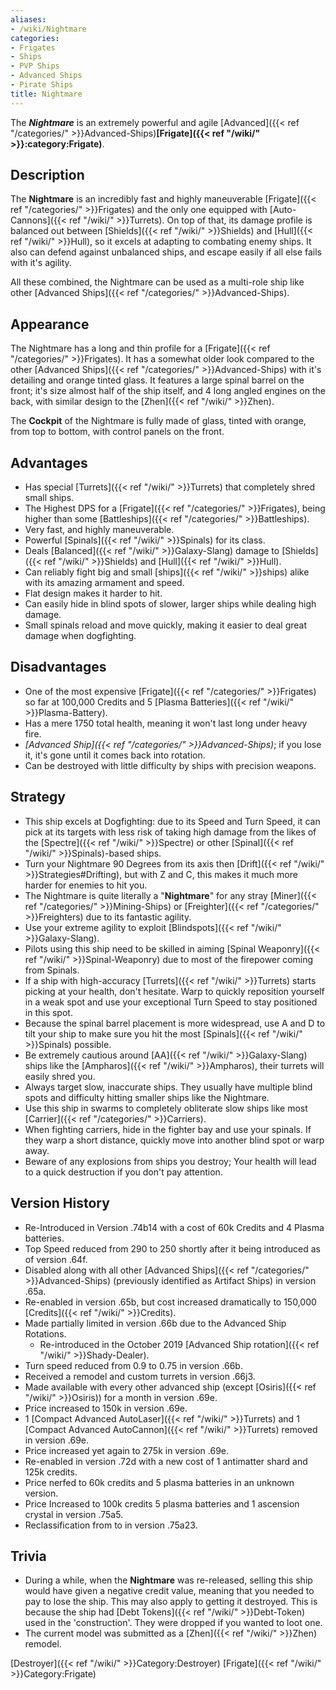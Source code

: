 ```yaml
---
aliases:
- /wiki/Nightmare
categories:
- Frigates
- Ships
- PVP Ships
- Advanced Ships
- Pirate Ships
title: Nightmare
---
```


The **_Nightmare_** is an extremely powerful and agile [Advanced]({{< ref "/categories/" >}}Advanced-Ships)**[Frigate]({{< ref "/wiki/" >}}:category:Frigate)**.

## Description

The **Nightmare** is an incredibly fast and highly maneuverable [Frigate]({{< ref "/categories/" >}}Frigates) and the only one equipped with [Auto-Cannons]({{< ref "/wiki/" >}}Turrets). On top of that, its damage profile is balanced out between [Shields]({{< ref "/wiki/" >}}Shields) and [Hull]({{< ref "/wiki/" >}}Hull), so it excels at adapting to combating enemy ships. It also can defend against unbalanced ships, and escape easily if all else fails with it's agility.

All these combined, the Nightmare can be used as a multi-role ship like other [Advanced Ships]({{< ref "/categories/" >}}Advanced-Ships).

## Appearance

The Nightmare has a long and thin profile for a [Frigate]({{< ref "/categories/" >}}Frigates). It has a somewhat older look compared to the other [Advanced Ships]({{< ref "/categories/" >}}Advanced-Ships) with it's detailing and orange tinted glass. It features a large spinal barrel on the front; it's size almost half of the ship itself, and 4 long angled engines on the back, with similar design to the [Zhen]({{< ref "/wiki/" >}}Zhen).

The **Cockpit** of the Nightmare is fully made of glass, tinted with orange, from top to bottom, with control panels on the front.

## Advantages

- Has special [Turrets]({{< ref "/wiki/" >}}Turrets) that completely shred small ships.
- The Highest DPS for a [Frigate]({{< ref "/categories/" >}}Frigates), being higher than some [Battleships]({{< ref "/categories/" >}}Battleships).
- Very fast, and highly maneuverable.
- Powerful [Spinals]({{< ref "/wiki/" >}}Spinals) for its class.
- Deals [Balanced]({{< ref "/wiki/" >}}Galaxy-Slang) damage to [Shields]({{< ref "/wiki/" >}}Shields) and [Hull]({{< ref "/wiki/" >}}Hull).
- Can reliably fight big and small [ships]({{< ref "/wiki/" >}}ships) alike with its amazing armament and speed.
- Flat design makes it harder to hit.
- Can easily hide in blind spots of slower, larger ships while dealing high damage.
- Small spinals reload and move quickly, making it easier to deal great damage when dogfighting.

## Disadvantages

- One of the most expensive [Frigate]({{< ref "/categories/" >}}Frigates) so far at 100,000 Credits and 5 [Plasma Batteries]({{< ref "/wiki/" >}}Plasma-Battery).
- Has a mere 1750 total health, meaning it won't last long under heavy fire.
- _[Advanced Ship]({{< ref "/categories/" >}}Advanced-Ships)_; if you lose it, it's gone until it comes back into rotation.
- Can be destroyed with little difficulty by ships with precision weapons.

## Strategy

- This ship excels at Dogfighting: due to its Speed and Turn Speed, it can pick at its targets with less risk of taking high damage from the likes of the [Spectre]({{< ref "/wiki/" >}}Spectre) or other [Spinal]({{< ref "/wiki/" >}}Spinals)-based ships.
- Turn your Nightmare 90 Degrees from its axis then [Drift]({{< ref "/wiki/" >}}Strategies#Drifting), but with Z and C, this makes it much more harder for enemies to hit you.
- The Nightmare is quite literally a "**Nightmare**" for any stray [Miner]({{< ref "/categories/" >}}Mining-Ships) or [Freighter]({{< ref "/categories/" >}}Freighters) due to its fantastic agility.
- Use your extreme agility to exploit [Blindspots]({{< ref "/wiki/" >}}Galaxy-Slang).
- Pilots using this ship need to be skilled in aiming [Spinal Weaponry]({{< ref "/wiki/" >}}Spinal-Weaponry) due to most of the firepower coming from Spinals.
- If a ship with high-accuracy [Turrets]({{< ref "/wiki/" >}}Turrets) starts picking at your health, don't hesitate. Warp to quickly reposition yourself in a weak spot and use your exceptional Turn Speed to stay positioned in this spot.
- Because the spinal barrel placement is more widespread, use A and D to tilt your ship to make sure you hit the most [Spinals]({{< ref "/wiki/" >}}Spinals) possible.
- Be extremely cautious around [AA]({{< ref "/wiki/" >}}Galaxy-Slang) ships like the [Ampharos]({{< ref "/wiki/" >}}Ampharos), their turrets will easily shred you.
- Always target slow, inaccurate ships. They usually have multiple blind spots and difficulty hitting smaller ships like the Nightmare.
- Use this ship in swarms to completely obliterate slow ships like most [Carrier]({{< ref "/categories/" >}}Carriers).
- When fighting carriers, hide in the fighter bay and use your spinals. If they warp a short distance, quickly move into another blind spot or warp away.
- Beware of any explosions from ships you destroy; Your health will lead to a quick destruction if you don't pay attention.

## Version History 

- Re-Introduced in Version .74b14 with a cost of 60k Credits and 4 Plasma batteries.
- Top Speed reduced from 290 to 250 shortly after it being introduced as of version .64f.
- Disabled along with all other [Advanced Ships]({{< ref "/categories/" >}}Advanced-Ships) (previously identified as Artifact Ships) in version .65a.
- Re-enabled in version .65b, but cost increased dramatically to 150,000 [Credits]({{< ref "/wiki/" >}}Credits).
- Made partially limited in version .66b due to the Advanced Ship Rotations.
  - Re-introduced in the October 2019 [Advanced Ship rotation]({{< ref "/wiki/" >}}Shady-Dealer).
- Turn speed reduced from 0.9 to 0.75 in version .66b.
- Received a remodel and custom turrets in version .66j3.
- Made available with every other advanced ship (except [Osiris]({{< ref "/wiki/" >}}Osiris)) for a month in version .69e.
- Price increased to 150k in version .69e.
- 1 [Compact Advanced AutoLaser]({{< ref "/wiki/" >}}Turrets) and 1 [Compact Advanced AutoCannon]({{< ref "/wiki/" >}}Turrets) removed in version .69e.
- Price increased yet again to 275k in version .69e.
- Re-enabled in version .72d with a new cost of 1 antimatter shard and 125k credits.
- Price nerfed to 60k credits and 5 plasma batteries in an unknown version.
- Price Increased to 100k credits 5 plasma batteries and 1 ascension crystal in version .75a5.
- Reclassification from to in version .75a23.

## Trivia

- During a while, when the **Nightmare** was re-released, selling this ship would have given a negative credit value, meaning that you needed to pay to lose the ship. This may also apply to getting it destroyed. This is because the ship had [Debt Tokens]({{< ref "/wiki/" >}}Debt-Token) used in the 'construction'. They were dropped if you wanted to loot one.
- The current model was submitted as a [Zhen]({{< ref "/wiki/" >}}Zhen) remodel.

[Destroyer]({{< ref "/wiki/" >}}Category:Destroyer) [Frigate]({{< ref "/wiki/" >}}Category:Frigate)